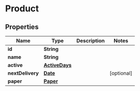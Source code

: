 
# Product

## Properties
Name | Type | Description | Notes
------------ | ------------- | ------------- | -------------
**id** | **String** |  | 
**name** | **String** |  | 
**active** | [**ActiveDays**](ActiveDays.md) |  | 
**nextDelivery** | [**Date**](Date.md) |  |  [optional]
**paper** | [**Paper**](Paper.md) |  | 



